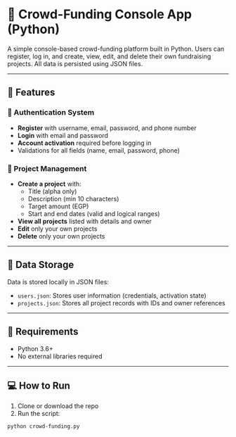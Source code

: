 # 🧩 Crowd-Funding Console App (Python)

A simple console-based crowd-funding platform built in Python. Users can register, log in, and create, view, edit, and delete their own fundraising projects. All data is persisted using JSON files.

---

## 🚀 Features

### 🔐 Authentication System
- **Register** with username, email, password, and phone number
- **Login** with email and password
- **Account activation** required before logging in
- Validations for all fields (name, email, password, phone)

### 📁 Project Management
- **Create a project** with:
  - Title (alpha only)
  - Description (min 10 characters)
  - Target amount (EGP)
  - Start and end dates (valid and logical ranges)
- **View all projects** listed with details and owner
- **Edit** only your own projects
- **Delete** only your own projects

---

## 📂 Data Storage

Data is stored locally in JSON files:

- `users.json`: Stores user information (credentials, activation state)
- `projects.json`: Stores all project records with IDs and owner references

---

## 🧰 Requirements

- Python 3.6+
- No external libraries required

---

## 💻 How to Run

1. Clone or download the repo
2. Run the script:
```bash
python crowd-funding.py
